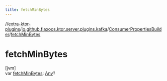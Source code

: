 ```yaml
---
title: fetchMinBytes
---
```

//[extra-ktor-plugins](../../../index.md)/[io.github.flaxoos.ktor.server.plugins.kafka](../index.md)/[ConsumerPropertiesBuilder](index.md)/[fetchMinBytes](fetch-min-bytes.md)



# fetchMinBytes



[jvm]\
var [fetchMinBytes](fetch-min-bytes.md): [Any](https://kotlinlang.org/api/latest/jvm/stdlib/kotlin/-any/index.md)?




